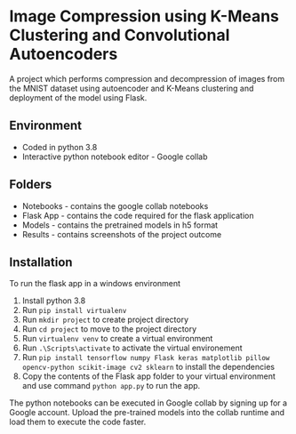 # Image Compression using K-Means Clustering and Convolutional Autoencoders

A project which performs compression and decompression of images from the MNIST dataset using autoencoder and K-Means clustering and deployment of the model using Flask.


## Environment
 - Coded in python 3.8
 - Interactive python notebook editor - Google collab

## Folders
- Notebooks - contains the google collab notebooks
- Flask App - contains the code required for the flask application 
- Models - contains the pretrained models in h5 format
- Results - contains screenshots of the project outcome 

## Installation
To run the flask app in a  windows environment

 1. Install python 3.8
 2. Run ```pip install virtualenv```
 3. Run ```mkdir project``` to create project directory
 4. Run ```cd project``` to move to the project directory
 5. Run ```virtualenv venv``` to create a virtual environment
 6. Run ```.\Scripts\activate```  to activate the virtual environement
 7. Run ```pip install tensorflow numpy Flask keras matplotlib pillow opencv-python scikit-image cv2 sklearn``` to install the dependencies
 8. Copy the contents of the Flask app folder to your virtual environment and use command ```python app.py``` to run the app. 

The python notebooks can be executed in Google collab by signing up for a Google account. 
Upload the pre-trained models into the collab runtime and load them to execute the code faster. 
